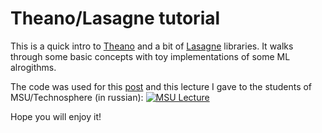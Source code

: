 # Theano/Lasagne tutorial

This is a quick intro to [Theano](https://github.com/Theano/Theano) and a bit of [Lasagne](https://github.com/Lasagne/Lasagne) libraries. It walks through some basic concepts with toy implementations of some ML alrogithms.

The code was used for this [post](https://habrahabr.ru/company/ods/blog/323272/) and this lecture I gave to the students of MSU/Technosphere (in russian):
[![MSU Lecture](http://img.youtube.com/vi/7-aJSaImcIg/0.jpg)](http://www.youtube.com/watch?v=7-aJSaImcIg "Data mining. Библиотека Theano")

Hope you will enjoy it!
